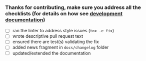 ### Thanks for contributing, make sure you address all the checklists (for details on how see [development documentation](https://virtualenv.pypa.io/en/latest/development.html#development))

- [ ] ran the linter to address style issues (`tox -e fix`)
- [ ] wrote descriptive pull request text
- [ ] ensured there are test(s) validating the fix
- [ ] added news fragment in `docs/changelog` folder
- [ ] updated/extended the documentation
